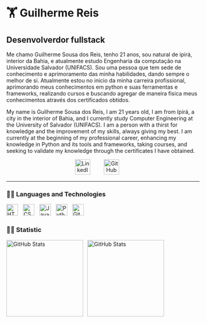 # 🏋️ Guilherme Reis

## **Desenvolverdor fullstack**

Me chamo Guilherme Sousa dos Reis, tenho 21 anos, sou natural de ipirá, interior da Bahia, e atualmente estudo Engenharia da computação na Universidade Salvador (UNIFACS). Sou uma pessoa que tem sede de conhecimento e aprimoramento das minha habilidades, dando sempre o melhor de si. Atualmente estou no inicio da minha carreira profissional, aprimorando meus conhecimentos em python e suas ferramentas e frameworks, realizando cursos e buscando agregar de maneira fisica meus conhecimentos através dos certificados obtidos.

My name is Guilherme Sousa dos Reis, I am 21 years old, I am from Ipirá, a city in the interior of Bahia, and I currently study Computer Engineering at the University of Salvador (UNIFACS). I am a person with a thirst for knowledge and the improvement of my skills, always giving my best. I am currently at the beginning of my professional career, enhancing my knowledge in Python and its tools and frameworks, taking courses, and seeking to validate my knowledge through the certificates I have obtained.

 <p align="center">
      <a href="https://www.linkedin.com/in/jonah-lawrence/"><img width="40px" alt="LinkedIn" title="LinkedIn" 
            src="https://cdn.jsdelivr.net/gh/devicons/devicon@latest/icons/linkedin/linkedin-original.svg"
          /></a>
  &#8287;&#8287;&#8287;&#8287;&#8287;&#8287;&#8287;
         </a> 
      <a href="https://github.com/GuilhermeSRei"><img width="40px" alt="GitHub" title="GitHub" 
            src="https://cdn.jsdelivr.net/gh/devicons/devicon@latest/icons/github/github-original.svg"
          /></a>
  &#8287;&#8287;&#8287;&#8287;&#8287;&#8287;&#8287;
   </p>

---

### 👨‍💻 Languages and Technologies

<img 
    align="left" 
    alt="HTML"
    title="HTML" 
    width="30px" 
    style="padding-right: 10px;" 
 src="https://cdn.jsdelivr.net/gh/devicons/devicon@latest/icons/html5/html5-plain.svg" />


<img 
    align="left" 
    alt="CSS"
    title="CSS" 
    width="30px" 
    style="padding-right: 10px;" 
 src="https://cdn.jsdelivr.net/gh/devicons/devicon@latest/icons/css3/css3-plain.svg" />


<img
    align="left" 
    alt="JavaScript"
    title="JavaScript" 
    width="30px" 
style="padding-right: 10px;"      src="https://cdn.jsdelivr.net/gh/devicons/devicon@latest/icons/javascript/javascript-plain.svg" />


<img align="left" 
    alt="Python"
    title="Python" 
    width="30px" 
    style="padding-right: 10px;" 
 src="https://cdn.jsdelivr.net/gh/devicons/devicon@latest/icons/python/python-original.svg" />

<img 
    align="left" 
    alt="Git" 
    title="Git"
    width="30px" 
    style="padding-right: 10px;" 
    src="https://cdn.jsdelivr.net/gh/devicons/devicon@latest/icons/git/git-original.svg" 
/>

<br/>
<br/>

### 👨‍💻 Statistic

<p>
  <img 
    align="left" 
    alt="GitHub Stats" 
    height="200" 
    style="padding-right: 8px;" 
    src="https://github-readme-stats.vercel.app/api?username=GuilhermeSRei&show_icons=true&theme=tokyonight&include_all_commits=true&locale=pt-br" 
  />

<img 
      align="left" 
      alt="GitHub Stats" 
      height="200" 
      src="https://github-readme-stats.vercel.app/api/top-langs/?username=GuilhermeSRei&theme=tokyonight&layout=compact&custom_title=Tecnologias&langs_count=9" 
  />

</p>

